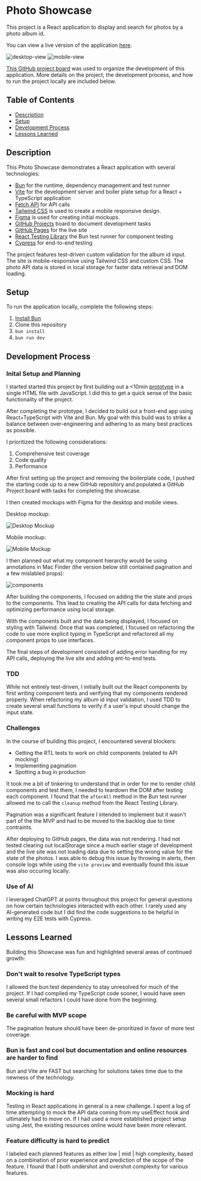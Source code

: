 # Photo Showcase

This project is a React application to display and search for photos by a photo album id.

You can view a live version of the application [here](https://jreich5.github.io/photo-showcase/).

![desktop-view](./images/desktop-view.png)
![mobile-view](./images/mobile-view.png)

[This GitHub project board](https://github.com/users/jreich5/projects/3) was used to organize the development of this application. More details on the project, the development process, and how to run the project locally are included below.

## Table of Contents

- [Description](#description)
- [Setup](#setup)
- [Development Process](#development-process)
- [Lessons Learned](#lessons-learned)

## Description

This Photo Showcase demonstrates a React application with several technologies:

- [Bun](https://bun.sh/) for the runtime, dependency management and test runner
- [Vite](https://vitejs.dev/) for the development server and boiler plate setup for a React + TypeScript application
- [Fetch API](https://developer.mozilla.org/en-US/docs/Web/API/Fetch_API) for API calls
- [Tailwind CSS](https://tailwindcss.com/) is used to create a mobile responsive design.
- [Figma](https://www.figma.com/) is used for creating initial mockups.
- [GitHub Projects](https://docs.github.com/en/issues/planning-and-tracking-with-projects/learning-about-projects/about-projects) board to document development tasks
- [GitHub Pages](https://pages.github.com/) for the live site
- [React Testing Library](https://testing-library.com/) the Bun test runner for component testing
- [Cypress](https://www.cypress.io/) for end-to-end testing

The project features test-driven custom validation for the album id input. The site is mobile-responsive using Tailwind CSS and custom CSS. The photo API data is stored in local storage for faster data retrieval and DOM loading.

## Setup

To run the application locally, complete the following steps:

1. [Install Bun](https://bun.sh/docs/installation)
1. Clone this repository
1. `bun install`
1. `bun run dev`

## Development Process

### Inital Setup and Planning

I started started this project by first building out a <10min [prototype](https://github.com/jreich5/photo-showcase/blob/main/ten-minute-prototype.html) in a single HTML file with JavaScript. I did this to get a quick sense of the basic functionality of the project.

After completing the prototype, I decided to build out a front-end app using React+TypeScript with Vite and Bun. My goal with this build was to strike a balance between over-engineering and adhering to as many best practices as possible.

I prioritized the following considerations:

1. Comprehensive test coverage
1. Code quality
1. Performance

After first setting up the project and removing the boilerplate code, I pushed the starting code up to a new GitHub repository and populated a GitHub Project board with tasks for completing the showcase.

I then created mockups with Figma for the desktop and mobile views.

Desktop mockup:

![Desktop Mockup](./images/desktop-mockup.png)

Mobile mockup:

![Mobile Mockup](./images/mobile-mockup.png)

I then planned out what my component hierarchy would be using annotations in Mac Finder (the version below still contained pagination and a few mislabled props):

![components](./images/components.png)

After building the components, I focused on adding the the state and props to the components. This lead to creating the API calls for data fetching and optimizing performance using local storage.

With the components built and the data being displayed, I focused on styling with Tailwind. Once that was completed, I focused on refactoring the code to use more explicit typing in TypeScript and refactored all my component props to use interfaces.

The final steps of development consisted of adding error handling for my API calls, deploying the live site and adding ent-to-end tests.

### TDD

While not entirely test-driven, I initially built out the React components by first writing component tests and verifying that my components rendered properly. When refactoring my album id input validation, I used TDD to create several small functions to verify if a user's input should change the input state.

### Challenges

In the course of building this project, I encountered several blockers:

- Getting the RTL tests to work on child components (related to API mocking)
- Implementing pagination
- Spotting a bug in production

It took me a bit of tinkering to understand that in order for me to render child components and test them, I needed to teardown the DOM after testing each component. I found that the `afterAll` method in the Bun test runner allowed me to call the `cleanup` method from the React Testing Library.

Pagination was a significant feature I intended to implement but it wasn't part of the the MVP and had to be moved to the backlog due to time contraints.

After deploying to GitHub pages, the data was not rendering. I had not tested clearing out localStorage since a much earlier stage of development and the live site was not loading data due to setting the wrong value for the state of the photos. I was able to debug this issue by throwing in alerts, then console logs while using the `vite preview` and eventually found this issue was also occuring locally.

### Use of AI

I leveraged ChatGPT at points throughout this project for general questions on how certain technologies interacted with each other. I rarely used any AI-generated code but I did find the code suggestions to be helpful in writing my E2E tests with Cypress.

## Lessons Learned

Building this Showcase was fun and highlighted several areas of continued growth:

### Don't wait to resolve TypeScript types

I allowed the bun:test dependency to stay unresolved for much of the project. If I had compiled my TypeScript code sooner, I would have seen several small refactors I could have done from the beginning.

### Be careful with MVP scope

The pagination feature should have been de-prioritized in favor of more test coverage.

### Bun is fast and cool but documentation and online resources are harder to find

Bun and Vite are FAST but searching for solutions takes time due to the newness of the technology.

### Mocking is hard

Testing in React applications in general is a new challenge. I spent a log of time attempting to mock the API data coming from my useEffect hook and ultimately had to move on. If I had used a more established project setup using Jest, the existing resources online would have been more relevant.

### Feature difficulty is hard to predict

I labeled each planned features as either low | mid | high complexity, based on a combination of prior experience and prediction of the scope of the feature. I found that I both undershot and overshot complexity for various features.
